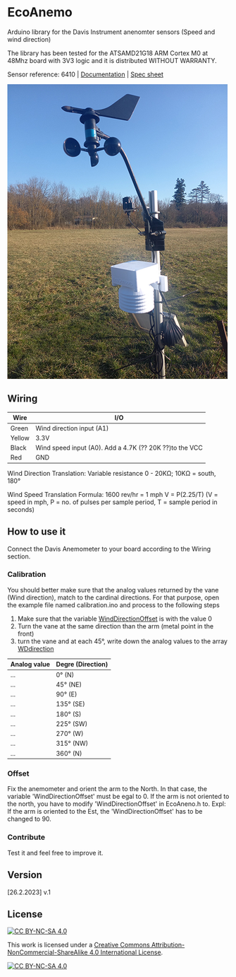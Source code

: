# EcoAnemo

Arduino library for the Davis Instrument anenomter sensors (Speed and wind direction)

The library has been tested for the ATSAMD21G18 ARM Cortex M0 at 48Mhz board with 3V3 logic and it is distributed WITHOUT WARRANTY.

Sensor reference: 6410 | [Documentation](assets/07395-277_IM_6410.pdf) | [Spec sheet](assets/6410_SS.pdf)

![DEVIS anenomter](assets/station-meteo.jpg)

## Wiring

Wire | I/O
--- | ---
Green | Wind direction input (A1) 
Yellow | 3.3V
Black | Wind speed input (A0). Add a 4.7K (?? 20K ??)to the VCC
Red | GND

Wind Direction Translation: Variable resistance 0 - 20KΩ; 10KΩ = south, 180°

Wind Speed Translation Formula: 1600 rev/hr = 1 mph
V = P(2.25/T) (V = speed in mph, P = no. of pulses per sample period, T = sample period in seconds)


## How to use it
Connect the Davis Anemometer to your board according to the Wiring section.

### Calibration
You should better make sure that the analog values returned by the vane (Wind direction), match to the cardinal directions. For that purpose, open the example file named calibration.ino and process to the following steps

1. Make sure that the variable [WindDirectionOffset](https://github.com/ecosensors/EcoAnemo/blob/main/EcoAnemo.h#L18) is with the value 0
2. Turn the vane at the same direction than the arm (metal point in the front)
3. turn the vane and at each 45°, write down the analog values to the array [WDdirection](https://github.com/ecosensors/EcoAnemo/blob/main/EcoAnemo.h#L24)


Analog value | Degre (Direction)
--- | ---
...	| 0° (N)
... | 45° (NE)
...	| 90° (E)
... | 135° (SE)
... | 180° (S)
... | 225° (SW)
... | 270° (W)
... | 315° (NW)
... | 360° (N)


### Offset
Fix the anemometer and orient the arm to the North. In that case, the variable 'WindDirectionOffset' must be egal to 0.
If the arm is not oriented to the north, you have to modify 'WindDirectionOffset' in EcoAneno.h to. Expl: If the arm is oriented to the Est, the 'WindDirectionOffset' has to be changed to 90.

### Contribute
Test it and feel free to improve it.

## Version
[26.2.2023] v.1

## License
[![CC BY-NC-SA 4.0][cc-by-nc-sa-shield]][cc-by-nc-sa]

This work is licensed under a
[Creative Commons Attribution-NonCommercial-ShareAlike 4.0 International License][cc-by-nc-sa].

[![CC BY-NC-SA 4.0][cc-by-nc-sa-image]][cc-by-nc-sa]

[cc-by-nc-sa]: http://creativecommons.org/licenses/by-nc-sa/4.0/
[cc-by-nc-sa-image]: https://licensebuttons.net/l/by-nc-sa/4.0/88x31.png
[cc-by-nc-sa-shield]: https://img.shields.io/badge/License-CC%20BY--NC--SA%204.0-lightgrey.svg

